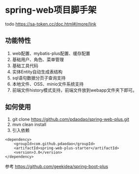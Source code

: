 # spring-web项目脚手架

todo
https://sa-token.cc/doc.html#/more/link

## 功能特性

1. web配置、mybatis-plus配置、缓存配置
2. 基础用户、角色、菜单管理
3. 基础工具代码
4. 实体Entity自动生成表结构
5. sql语句数据分页子查询支持
6. 本地文件、OSS、minio文件系统支持
7. 前端文件history模式支持，前端文件放到webapp文件夹下即可。

## 如何使用

1. git clone https://github.com/pdaodao/spring-web-plus.git
2. mvn clean install
3. 引入依赖

```
<dependency>
    <groupId>com.github.pdaodao</groupId>
    <artifactId>spring-web-plus-starter</artifactId>
    <version>3.0</version>
</dependency>
```

参考
https://github.com/geekidea/spring-boot-plus

